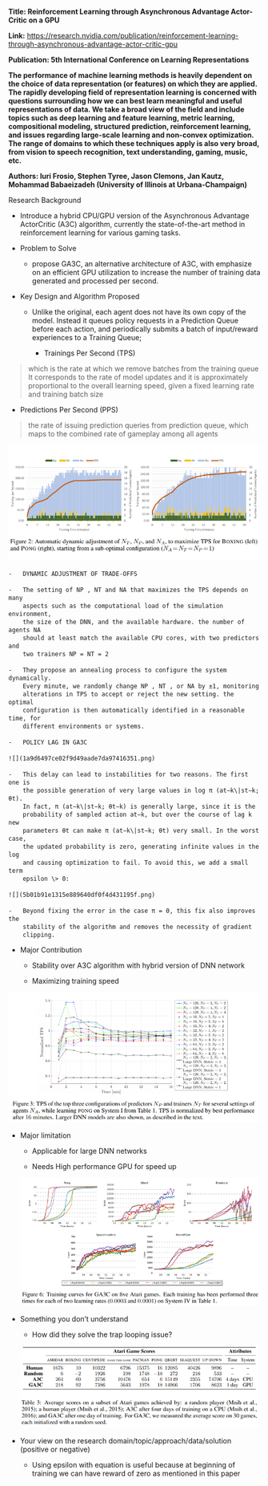 **Title: Reinforcement Learning through Asynchronous Advantage Actor-Critic on a
GPU**

**Link:**
<https://research.nvidia.com/publication/reinforcement-learning-through-asynchronous-advantage-actor-critic-gpu>

**Publication: 5th International Conference on Learning Representations**

**The performance of machine learning methods is heavily dependent on the choice
of data representation (or features) on which they are applied. The rapidly
developing field of representation learning is concerned with questions
surrounding how we can best learn meaningful and useful representations of data.
We take a broad view of the field and include topics such as deep learning and
feature learning, metric learning, compositional modeling, structured
prediction, reinforcement learning, and issues regarding large-scale learning
and non-convex optimization. The range of domains to which these techniques
apply is also very broad, from vision to speech recognition, text understanding,
gaming, music, etc.**

**Authors: Iuri Frosio, Stephen Tyree, Jason Clemons, Jan Kautz, Mohammad
Babaeizadeh (University of Illinois at Urbana-Champaign)**

Research Background

-   Introduce a hybrid CPU/GPU version of the Asynchronous Advantage ActorCritic
    (A3C) algorithm, currently the state-of-the-art method in reinforcement
    learning for various gaming tasks.

-   Problem to Solve

    -   propose GA3C, an alternative architecture of A3C, with emphasize on an
        efficient GPU utilization to increase the number of training data
        generated and processed per second.

-   Key Design and Algorithm Proposed

    -   Unlike the original, each agent does not have its own copy of the model.
        Instead it queues policy requests in a Prediction Queue before each
        action, and periodically submits a batch of input/reward experiences to
        a Training Queue;

        -   Trainings Per Second (TPS)

>   which is the rate at which we remove batches from the training queue It
>   corresponds to the rate of model updates and it is approximately
>   proportional to the overall learning speed, given a fixed learning rate and
>   training batch size

-   Predictions Per Second (PPS)

>   the rate of issuing prediction queries from prediction queue, which maps to
>   the combined rate of gameplay among all agents

![A close up of a map Description automatically generated](6ea69d052977f716f6e4aa9e5408b86b.png)

    -   DYNAMIC ADJUSTMENT OF TRADE-OFFS

    -   The setting of NP , NT and NA that maximizes the TPS depends on many
        aspects such as the computational load of the simulation environment,
        the size of the DNN, and the available hardware. the number of agents NA
        should at least match the available CPU cores, with two predictors and
        two trainers NP = NT = 2

    -   They propose an annealing process to configure the system dynamically.
        Every minute, we randomly change NP , NT , or NA by ±1, monitoring
        alterations in TPS to accept or reject the new setting. the optimal
        configuration is then automatically identified in a reasonable time, for
        different environments or systems.

    -   POLICY LAG IN GA3C

    ![](1a9d6497ce02f9d49aade7da97416351.png)

    -   This delay can lead to instabilities for two reasons. The first one is
        the possible generation of very large values in log π (at−k\|st−k; θt).
        In fact, π (at−k\|st−k; θt−k) is generally large, since it is the
        probability of sampled action at−k, but over the course of lag k new
        parameters θt can make π (at−k\|st−k; θt) very small. In the worst case,
        the updated probability is zero, generating infinite values in the log
        and causing optimization to fail. To avoid this, we add a small term
        epsilon \> 0:

    ![](5b01b91e1315e889640df0f4d431195f.png)

    -   Beyond fixing the error in the case π = 0, this fix also improves the
        stability of the algorithm and removes the necessity of gradient
        clipping.

-   Major Contribution

    -   Stability over A3C algorithm with hybrid version of DNN network

    -   Maximizing training speed

![A close up of a map Description automatically generated](79c8201b58da24ebbee46493deb1aeb0.png)

-   Major limitation

    -   Applicable for large DNN networks

    -   Needs High performance GPU for speed up

    ![A close up of a map Description automatically generated](95aeed6d873aab80acbb823ce68e73f3.png)

-   Something you don’t understand

    -   How did they solve the trap looping issue?

    ![A screenshot of a social media post Description automatically generated](8470ad4136a6191ecb38758f5a1513b5.png)

-   Your view on the research domain/topic/approach/data/solution (positive or
    negative)

    -   Using epsilon with equation is useful because at beginning of training
        we can have reward of zero as mentioned in this paper
